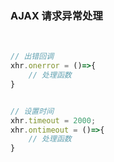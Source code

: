### AJAX 请求异常处理

<br>

```javascript
// 出错回调
xhr.onerror = ()=>{
    // 处理函数
}


// 设置时间
xhr.timeout = 2000;
xhr.ontimeout = ()=>{
    // 处理函数
}
```